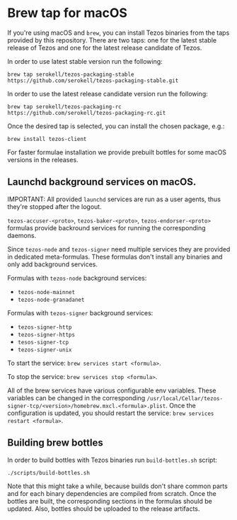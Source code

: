 <!--
   - SPDX-FileCopyrightText: 2021 TQ Tezos <https://tqtezos.com/>
   -
   - SPDX-License-Identifier: LicenseRef-MIT-TQ
   -->
# Brew tap for macOS

If you're using macOS and `brew`, you can install Tezos binaries from the taps provided
by this repository. There are two taps: one for the latest stable release of Tezos and
one for the latest release candidate of Tezos.

In order to use latest stable version run the following:
```
brew tap serokell/tezos-packaging-stable https://github.com/serokell/tezos-packaging-stable.git
```

In order to use the latest release candidate version run the following:
```
brew tap serokell/tezos-packaging-rc https://github.com/serokell/tezos-packaging-rc.git
```

Once the desired tap is selected, you can install the chosen package, e.g.:
```
brew install tezos-client
```

For faster formulae installation we provide prebuilt bottles for some macOS versions in the releases.

## Launchd background services on macOS.

IMPORTANT: All provided `launchd` services are run as a user agents, thus they're stopped after the logout.

`tezos-accuser-<proto>`, `tezos-baker-<proto>`, `tezos-endorser-<proto>` formulas
provide backround services for running the corresponding daemons.

Since `tezos-node` and `tezos-signer` need multiple services they are provided
in dedicated meta-formulas. These formulas don't install any binaries and only add
background services.

Formulas with `tezos-node` background services:
* `tezos-node-mainnet`
* `tezos-node-granadanet`

Formulas with `tezos-signer` background services:
* `tezos-signer-http`
* `tezos-signer-https`
* `tesos-signer-tcp`
* `tezos-signer-unix`

To start the service: `brew services start <formula>`.

To stop the service: `brew services stop <formula>`.

All of the brew services have various configurable env variables. These variables
can be changed in the corresponding `/usr/local/Cellar/tezos-signer-tcp/<version>/homebrew.mxcl.<formula>.plist`.
Once the configuration is updated, you should restart the service:
`brew services restart <formula>`.

## Building brew bottles

In order to build bottles with Tezos binaries run
`build-bottles.sh` script:
```
./scripts/build-bottles.sh
```

Note that this might take a while, because builds don't share common parts and for each binary
dependencies are compiled from scratch. Once the bottles are built, the corresponding sections in the
formulas should be updated. Also, bottles should be uploaded to the release artifacts.
